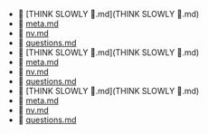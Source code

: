 * 📄 [THINK SLOWLY 🧠.md](THINK SLOWLY 🧠.md)
* 📄 [meta.md](meta.md)
* 📄 [nv.md](nv.md)
* 📄 [questions.md](questions.md)
* 📄 [THINK SLOWLY 🧠.md](THINK SLOWLY 🧠.md)
* 📄 [meta.md](meta.md)
* 📄 [nv.md](nv.md)
* 📄 [questions.md](questions.md)
* 📄 [THINK SLOWLY 🧠.md](THINK SLOWLY 🧠.md)
* 📄 [meta.md](meta.md)
* 📄 [nv.md](nv.md)
* 📄 [questions.md](questions.md)
